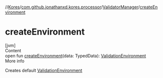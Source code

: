 //[Kores](../../index.md)/[com.github.jonathanxd.kores.processor](../index.md)/[ValidatorManager](index.md)/[createEnvironment](create-environment.md)



# createEnvironment  
[jvm]  
Content  
open fun [createEnvironment](create-environment.md)(data: TypedData): [ValidationEnvironment](../-validation-environment/index.md)  
More info  


Creates default [ValidationEnvironment](../-validation-environment/index.md)

  



